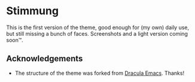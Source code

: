# Stimmung

This is the first version of the theme, good enough for (my own) daily use, 
but still missing a bunch of faces. Screenshots and a light version coming soon™.


## Acknowledgements

* The structure of the theme was forked from [Dracula Emacs](https://github.com/dracula/emacs). Thanks!
